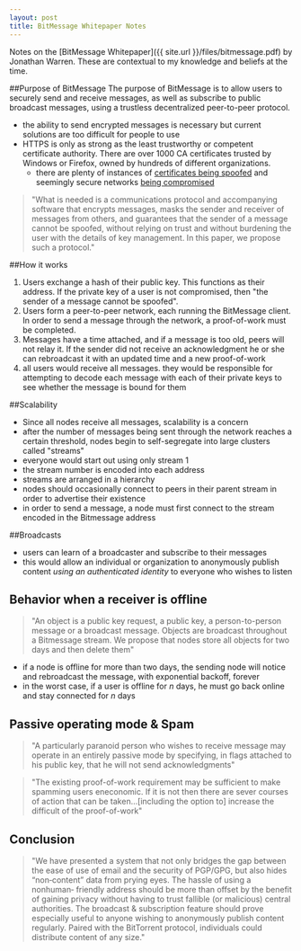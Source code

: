 ```yaml
---
layout: post
title: BitMessage Whitepaper Notes
---
```


Notes on the [BitMessage Whitepaper]({{ site.url }}/files/bitmessage.pdf) by Jonathan Warren. These are contextual to my knowledge and beliefs at the time.

##Purpose of BitMessage
The purpose of BitMessage is to allow users to securely send and receive messages, as well as subscribe to public broadcast messages, using a trustless decentralized peer-to-peer protocol.

- the ability to send encrypted messages is necessary but current solutions are too difficult for people to use
- HTTPS is only as strong as the least trustworthy or competent certificate authority. There are over 1000 CA certificates trusted by Windows or Firefox, owned by hundreds of different organizations.
    - there are plenty of instances of [certificates being spoofed](https://www.eff.org/deeplinks/2011/08/iranian-man-middle-attack-against-google) and seemingly secure networks [being compromised](http://en.wikipedia.org/wiki/Operation_Onymous)

>"What is needed is a communications protocol and accompanying software that encrypts messages, masks
the sender and receiver of messages from others, and guarantees that the sender of a message cannot be
spoofed, without relying on trust and without burdening the user with the details of key management. In
this paper, we propose such a protocol."

##How it works
1. Users exchange a hash of their public key. This functions as their address. If the private key of a user is not compromised, then "the sender of a message cannot be spoofed".
2. Users form a peer-to-peer network, each running the BitMessage client. In order to send a message through the network, a proof-of-work must be completed.
3. Messages have a time attached, and if a message is too old, peers will not relay it. If the sender did not receive an acknowledgment he or she can rebroadcast it with an updated time and a new proof-of-work
4. all users would receive all messages. they would be responsible for attempting to decode each message with each of their private keys to see whether the message is bound for them

##Scalability
- Since all nodes receive all messages, scalability is a concern
- after the number of messages being sent through the network reaches a certain threshold, nodes begin to self-segregate into large clusters called "streams"
- everyone would start out using only stream 1
- the stream number is encoded into each address
- streams are arranged in a hierarchy
- nodes should occasionally connect to peers in their parent stream in order to advertise their existence
- in order to send a message, a node must first connect to the stream encoded in the Bitmessage address

##Broadcasts
- users can learn of a broadcaster and subscribe to their messages
- this would allow an individual or organization to anonymously publish content *using an authenticated identity* to everyone who wishes to listen

## Behavior when a receiver is offline
>"An object is a public key request, a public key, a person-to-person message or a broadcast message. Objects are broadcast throughout a Bitmessage stream. We propose that nodes store all objects for two days and then delete them"

- if a node is offline for more than two days, the sending node will notice and rebroadcast the message, with exponential backoff, forever
- in the worst case, if a user is offline for *n* days, he must go back online and stay connected for *n* days

## Passive operating mode & Spam
>"A particularly paranoid person who wishes to receive message may operate in an entirely passive mode by specifying, in flags attached to his public key, that he will not send acknowledgments"

>"The existing proof-of-work requirement may be sufficient to make spamming users eneconomic. If it is not then there are sever courses of action that can be taken...[including the option to] increase the difficult of the proof-of-work"

## Conclusion
> "We have presented a system that not only bridges the gap between the ease of use of email and the
security of PGP/GPG, but also hides “non‐content” data from prying eyes. The hassle of using a nonhuman‐
friendly address should be more than offset by the benefit of gaining privacy without having to
trust fallible (or malicious) central authorities. The broadcast & subscription feature should prove
especially useful to anyone wishing to anonymously publish content regularly. Paired with the
BitTorrent protocol, individuals could distribute content of any size."